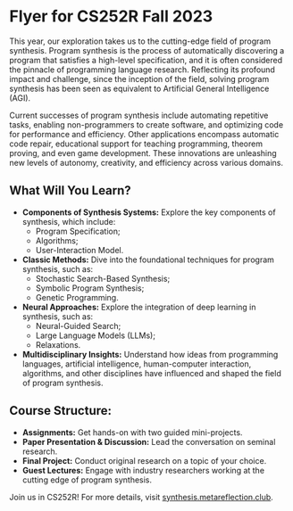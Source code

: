 # Flyer for CS252R Fall 2023

This year, our exploration takes us to the cutting-edge field of program synthesis. Program synthesis is the process of automatically discovering a program that satisfies a high-level specification, and it is often considered the pinnacle of programming language research. Reflecting its profound impact and challenge, since the inception of the field, solving program synthesis has been seen as equivalent to Artificial General Intelligence (AGI).

Current successes of program synthesis include automating repetitive tasks, enabling non-programmers to create software, and optimizing code for performance and efficiency. Other applications encompass automatic code repair, educational support for teaching programming, theorem proving, and even game development. These innovations are unleashing new levels of autonomy, creativity, and efficiency across various domains.

## What Will You Learn?

- **Components of Synthesis Systems:** Explore the key components of synthesis, which include:
  - Program Specification;
  - Algorithms;
  - User-Interaction Model.
- **Classic Methods:** Dive into the foundational techniques for program synthesis, such as:
  - Stochastic Search-Based Synthesis;
  - Symbolic Program Synthesis;
  - Genetic Programming.
- **Neural Approaches:** Explore the integration of deep learning in synthesis, such as:
  - Neural-Guided Search;
  - Large Language Models (LLMs);
  - Relaxations.
- **Multidisciplinary Insights:** 
  Understand how ideas from programming languages, artificial intelligence, human-computer interaction, algorithms, and other disciplines have influenced and shaped the field of program synthesis.

## Course Structure:

- **Assignments:** Get hands-on with two guided mini-projects.
- **Paper Presentation & Discussion:** Lead the conversation on seminal research.
- **Final Project:** Conduct original research on a topic of your choice.
- **Guest Lectures:** Engage with industry researchers working at the cutting edge of program synthesis.

Join us in CS252R!
For more details, visit [synthesis.metareflection.club](https://synthesis.metareflection.club).
